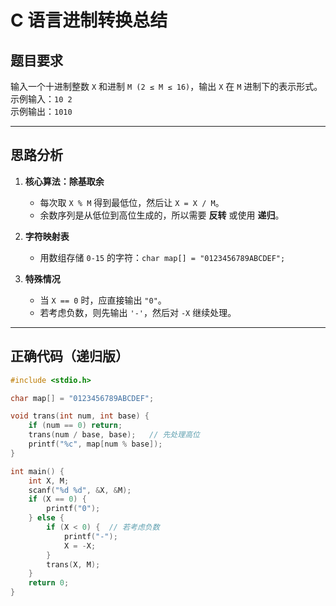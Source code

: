 # C 语言进制转换总结

## 题目要求
输入一个十进制整数 `X` 和进制 `M (2 ≤ M ≤ 16)`，输出 `X` 在 `M` 进制下的表示形式。  
示例输入：`10 2`  
示例输出：`1010`

---

## 思路分析
1. **核心算法：除基取余**  
   - 每次取 `X % M` 得到最低位，然后让 `X = X / M`。  
   - 余数序列是从低位到高位生成的，所以需要 **反转** 或使用 **递归**。

2. **字符映射表**  
   - 用数组存储 `0-15` 的字符：`char map[] = "0123456789ABCDEF";`

3. **特殊情况**  
   - 当 `X == 0` 时，应直接输出 `"0"`。  
   - 若考虑负数，则先输出 `'-'`，然后对 `-X` 继续处理。  

---

## 正确代码（递归版）
```c
#include <stdio.h>

char map[] = "0123456789ABCDEF";

void trans(int num, int base) {
    if (num == 0) return;
    trans(num / base, base);   // 先处理高位
    printf("%c", map[num % base]);
}

int main() {
    int X, M;
    scanf("%d %d", &X, &M);
    if (X == 0) {
        printf("0");
    } else {
        if (X < 0) {  // 若考虑负数
            printf("-");
            X = -X;
        }
        trans(X, M);
    }
    return 0;
}
